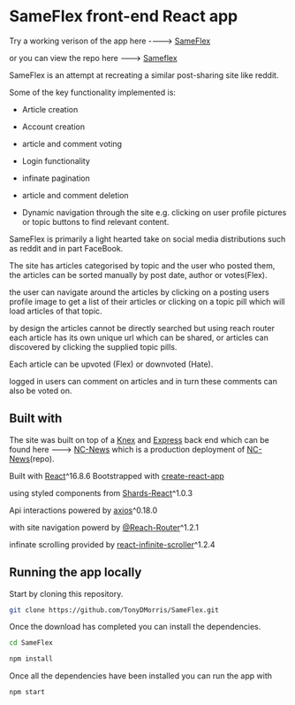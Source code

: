 # SameFlex front-end React app

Try a working verison of the app here ----> [SameFlex](https://sameflex.netlify.com/)

or you can view the repo here ---> [Sameflex](https://github.com/TonyDMorris/SameFlex)

SameFlex is an attempt at recreating a similar post-sharing site like reddit.

Some of the key functionality implemented is:

- Article creation

- Account creation

- article and comment voting

- Login functionality

- infinate pagination

- article and comment deletion

- Dynamic navigation through the site e.g. clicking on user profile pictures or topic buttons to find relevant content.

SameFlex is primarily a light hearted take on social media distributions such as reddit and in part FaceBook.

The site has articles categorised by topic and the user who posted them, the articles can be sorted manually by post date, author or votes(Flex).

the user can navigate around the articles by clicking on a posting users profile image to get a list of their articles or clicking on a topic pill which will load articles of that topic.

by design the articles cannot be directly searched but using reach router each article has its own unique url which can be shared, or articles can discovered by clicking the supplied topic pills.

Each article can be upvoted (Flex) or downvoted (Hate).

logged in users can comment on articles and in turn these comments can also be voted on.

## Built with

The site was built on top of a [Knex](https://knexjs.org/) and [Express](https://expressjs.com/) back end which can be found here ---> [NC-News](https://pure-falls-39051.herokuapp.com/) which is a production deployment of [NC-News](https://github.com/TonyDMorris/NC-News)(repo).

Built with [React](https://reactjs.org/)^16.8.6
Bootstrapped with [create-react-app](https://facebook.github.io/create-react-app/docs/getting-started)

using styled components from [Shards-React](https://designrevision.com/docs/shards-react/getting-started)^1.0.3

Api interactions powered by [axios](https://github.com/axios/axios)^0.18.0

with site navigation powerd by [@Reach-Router](https://reach.tech/router)^1.2.1

infinate scrolling provided by [react-infinite-scroller](https://www.npmjs.com/package/react-infinite-scroller)^1.2.4

## Running the app locally

Start by cloning this repository.

```bash
git clone https://github.com/TonyDMorris/SameFlex.git
```

Once the download has completed you can install the dependencies.

```bash
cd SameFlex
```

```bash
npm install
```

Once all the dependencies have been installed you can run the app with

```bash
npm start
```
